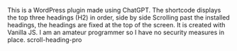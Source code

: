This is a WordPress plugin made using ChatGPT.
The shortcode displays the top three headings (H2) in order, side by side
Scrolling past the installed headings, the headings are fixed at the top of the screen.
It is created with Vanilla JS.
I am an amateur programmer so I have no security measures in place. scroll-heading-pro
